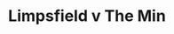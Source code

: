 ---
year: 1990
serialNumber: "0114" 
game: "Limpsfield"
title: "Limpsfield v The Min"
gameLocation: "Limpsfield"
gameDate: "/1990"
shortReport: ""
result: ""

resultType: ""
type: "game"
---